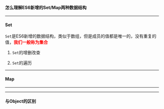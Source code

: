 #### 怎么理解ES6新增的Set/Map两种数据结构

---

#### Set

`Set`是ES6新增的数据结构，类似于数组，但是成员的值都是唯一的，没有重复的值，<font style="color:red">**我们一般称为集合**</font>

1. `Set`的增删改查

   

2. `Set`的遍历





---

#### Map



---



---

#### 与Object的区别